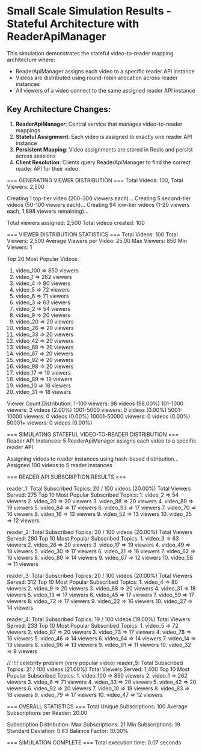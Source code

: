 # Small Scale Simulation Results - Stateful Architecture with ReaderApiManager

This simulation demonstrates the stateful video-to-reader mapping architecture where:
- ReaderApiManager assigns each video to a specific reader API instance
- Videos are distributed using round-robin allocation across reader instances
- All viewers of a video connect to the same assigned reader API instance

## Key Architecture Changes:
1. **ReaderApiManager**: Central service that manages video-to-reader mappings
2. **Stateful Assignment**: Each video is assigned to exactly one reader API instance
3. **Persistent Mapping**: Video assignments are stored in Redis and persist across sessions
4. **Client Resolution**: Clients query ReaderApiManager to find the correct reader API for their video

=== GENERATING VIEWER DISTRIBUTION ===
Total Videos: 100, Total Viewers: 2,500

Creating 1 top-tier video (200-300 viewers each)...
Creating 5 second-tier videos (50-100 viewers each)...
Creating 94 low-tier videos (1-20 viewers each, 1,898 viewers remaining)...

Total viewers assigned: 2,500
Total videos created: 100

=== VIEWER DISTRIBUTION STATISTICS ===
Total Videos: 100
Total Viewers: 2,500
Average Viewers per Video: 25.00
Max Viewers: 850
Min Viewers: 1

Top 20 Most Popular Videos:
 1. video_100            =>     850 viewers
 2. video_1              =>     262 viewers
 3. video_4              =>      80 viewers
 4. video_5              =>      72 viewers
 5. video_6              =>      71 viewers
 6. video_3              =>      63 viewers
 7. video_2              =>      54 viewers
 8. video_9              =>      20 viewers
 9. video_20             =>      20 viewers
10. video_26             =>      20 viewers
11. video_33             =>      20 viewers
12. video_42             =>      20 viewers
13. video_68             =>      20 viewers
14. video_87             =>      20 viewers
15. video_92             =>      20 viewers
16. video_98             =>      20 viewers
17. video_17             =>      19 viewers
18. video_89             =>      19 viewers
19. video_10             =>      18 viewers
20. video_31             =>      18 viewers

Viewer Count Distribution:
  1-100           viewers:     98 videos (98.00%)
  101-1000        viewers:      2 videos (2.00%)
  1001-5000       viewers:      0 videos (0.00%)
  5001-10000      viewers:      0 videos (0.00%)
  10001-50000     viewers:      0 videos (0.00%)
  50001+          viewers:      0 videos (0.00%)

=== SIMULATING STATEFUL VIDEO-TO-READER DISTRIBUTION ===
Reader API Instances: 5
ReaderApiManager assigns each video to a specific reader API

Assigning videos to reader instances using hash-based distribution...
Assigned 100 videos to 5 reader instances

=== READER API SUBSCRIPTION RESULTS ===

reader_1:
  Total Subscribed Topics: 20 / 100 videos (20.00%)
  Total Viewers Served: 275
  Top 10 Most Popular Subscribed Topics:
     1. video_2              =>      54 viewers
     2. video_20             =>      20 viewers
     3. video_98             =>      20 viewers
     4. video_89             =>      19 viewers
     5. video_84             =>      17 viewers
     6. video_93             =>      17 viewers
     7. video_70             =>      16 viewers
     8. video_16             =>      13 viewers
     9. video_52             =>      13 viewers
    10. video_25             =>      12 viewers

reader_2:
  Total Subscribed Topics: 20 / 100 videos (20.00%)
  Total Viewers Served: 280
  Top 10 Most Popular Subscribed Topics:
     1. video_3              =>      63 viewers
     2. video_26             =>      20 viewers
     3. video_17             =>      19 viewers
     4. video_49             =>      18 viewers
     5. video_30             =>      17 viewers
     6. video_21             =>      16 viewers
     7. video_62             =>      16 viewers
     8. video_80             =>      14 viewers
     9. video_67             =>      12 viewers
    10. video_58             =>      11 viewers

reader_3:
  Total Subscribed Topics: 20 / 100 videos (20.00%)
  Total Viewers Served: 312
  Top 10 Most Popular Subscribed Topics:
     1. video_4              =>      80 viewers
     2. video_9              =>      20 viewers
     3. video_68             =>      20 viewers
     4. video_31             =>      18 viewers
     5. video_13             =>      17 viewers
     6. video_45             =>      17 viewers
     7. video_59             =>      17 viewers
     8. video_72             =>      17 viewers
     9. video_22             =>      16 viewers
    10. video_27             =>      14 viewers

reader_4:
  Total Subscribed Topics: 19 / 100 videos (19.00%)
  Total Viewers Served: 233
  Top 10 Most Popular Subscribed Topics:
     1. video_5              =>      72 viewers
     2. video_87             =>      20 viewers
     3. video_73             =>      17 viewers
     4. video_78             =>      16 viewers
     5. video_46             =>      14 viewers
     6. video_64             =>      14 viewers
     7. video_14             =>      13 viewers
     8. video_96             =>      13 viewers
     9. video_91             =>      11 viewers
    10. video_32             =>       9 viewers

// !!!! celebrity problem (very popular video)
reader_5:
  Total Subscribed Topics: 21 / 100 videos (21.00%)
  Total Viewers Served: 1,400 
  Top 10 Most Popular Subscribed Topics:
     1. video_100            =>     850 viewers
     2. video_1              =>     262 viewers
     3. video_6              =>      71 viewers
     4. video_33             =>      20 viewers
     5. video_42             =>      20 viewers
     6. video_92             =>      20 viewers
     7. video_10             =>      18 viewers
     8. video_83             =>      18 viewers
     9. video_79             =>      17 viewers
    10. video_47             =>      12 viewers

=== OVERALL STATISTICS ===
Total Unique Subscriptions: 100
Average Subscriptions per Reader: 20.00

Subscription Distribution:
  Max Subscriptions: 21
  Min Subscriptions: 19
  Standard Deviation: 0.63
  Balance Factor: 10.00%

=== SIMULATION COMPLETE ===
Total execution time: 0.07 seconds